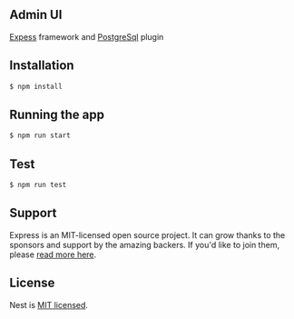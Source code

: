  
## Admin UI

[Expess](https://expressjs.com/) framework and [PostgreSql](https://node-postgres.com/) plugin

## Installation

```bash
$ npm install
```

## Running the app

```bash
$ npm run start
```

## Test

```bash
$ npm run test
```

## Support

Express is an MIT-licensed open source project. It can grow thanks to the sponsors and support by the amazing backers. If you'd like to join them, please [read more here](https://expressjs.com/en/resources/community.html).
 
## License

  Nest is [MIT licensed](LICENSE).
